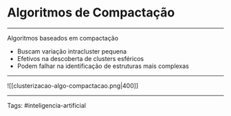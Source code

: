 
# Algoritmos de Compactação

---

Algoritmos baseados em compactação

- Buscam variação intracluster pequena
- Efetivos na descoberta de clusters esféricos
- Podem falhar na identificação de estruturas mais complexas

---

![[clusterizacao-algo-compactacao.png|400]]

---

Tags: #inteligencia-artificial

